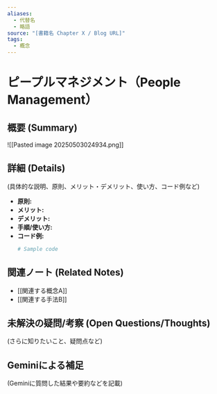 ```yaml
---
aliases:
  - 代替名
  - 略語
source: "[書籍名 Chapter X / Blog URL]"
tags:
  - 概念
---
```

# ピープルマネジメント（People Management）

## 概要 (Summary)
![[Pasted image 20250503024934.png]]

## 詳細 (Details)
(具体的な説明、原則、メリット・デメリット、使い方、コード例など)
- **原則:**
- **メリット:**
- **デメリット:**
- **手順/使い方:**
- **コード例:**
  ```python
  # Sample code
  ```

## 関連ノート (Related Notes)
- [[関連する概念A]]
- [[関連する手法B]]

## 未解決の疑問/考察 (Open Questions/Thoughts)
(さらに知りたいこと、疑問点など)

## Geminiによる補足
(Geminiに質問した結果や要約などを記載)